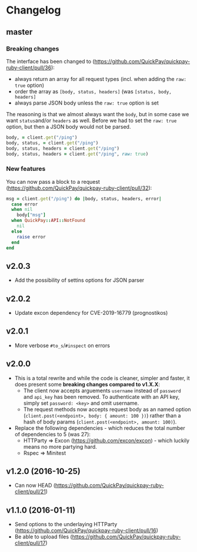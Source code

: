 # Changelog

## master

### Breaking changes

The interface has been changed to (https://github.com/QuickPay/quickpay-ruby-client/pull/36):

- always return an array for all request types (incl. when adding the `raw: true` option)
- order the array as `[body, status, headers]` (was `[status, body, headers]`
- always parse JSON body unless the `raw: true` option is set

The reasoning is that we almost always want the `body`, but in some case we want `status`and/or `headers` as well. Before we had to set the `raw: true` option, but then a JSON body would not be parsed.

```ruby
body, = client.get("/ping")
body, status, = client.get("/ping")
body, status, headers = client.get("/ping")
body, status, headers = client.get("/ping", raw: true)
```

### New features

You can now pass a block to a request (https://github.com/QuickPay/quickpay-ruby-client/pull/32):

```ruby
msg = client.get("/ping") do |body, status, headers, error|
  case error
  when nil
    body["msg"]
  when QuickPay::API::NotFound
    nil
  else
    raise error
  end
end
```

## v2.0.3

* Add the possibility of settins options for JSON parser

## v2.0.2

* Update excon dependency for CVE-2019-16779 (prognostikos)

## v2.0.1

* More verbose `#to_s`/`#inspect` on errors

## v2.0.0

* This is a total rewrite and while the code is cleaner, simpler and faster, it does present some **breaking changes compared to v1.X.X**:
    * The client now accepts arguements `username` instead of `password` and `api_key` has been removed. To authenticate with an API key, simply set `password: <key>` and omit username.
    * The request methods now accepts request body as an named option (`client.post(<endpoint>, body: { amount: 100 })`) rather than a hash of body params (`client.post(<endpoint>, amount: 100)`).
* Replace the following dependencies - which reduces the total number of dependencies to 5 (was 27):
    * HTTParty => Excon (https://github.com/excon/excon) - which luckily means no more partying hard.
    * Rspec => Minitest

## v1.2.0 (2016-10-25)

* Can now HEAD (https://github.com/QuickPay/quickpay-ruby-client/pull/21)

## v1.1.0 (2016-01-11)

* Send options to the underlaying HTTParty (https://github.com/QuickPay/quickpay-ruby-client/pull/16)
* Be able to upload files (https://github.com/QuickPay/quickpay-ruby-client/pull/17<Paste>)
